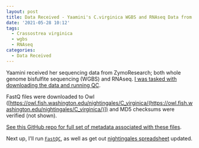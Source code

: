 ```yaml
---
layout: post
title: Data Received - Yaamini's C.virginica WGBS and RNAseq Data from ZymoResearch
date: '2021-05-28 10:12'
tags: 
  - Crassostrea virginica
  - wgbs
  - RNAseq
categories: 
  - Data Received
---
```

Yaamini received her sequencing data from ZymoResearch; both whole genome bisfulfite sequencing (WGBS) and RNAseq. [I was tasked with downloading the data and running QC](https://github.com/RobertsLab/resources/issues/1209).

FastQ files were downloaded to Owl ([https://owl.fish.washington.edu/nightingales/C_virginica/(https://owl.fish.washington.edu/nightingales/C_virginica/)]) and MD5 checksums were verified (not shown).

[See this GitHub repo for full set of metadata associated with these files](https://github.com/RobertsLab/project-oyster-comparative-omics/tree/master/metadata).

Next up, I'll run [`FastQC`](https://www.bioinformatics.babraham.ac.uk/projects/fastqc/), as well as get out [nightingales spreadsheet](https://b.link/nightingales) updated.